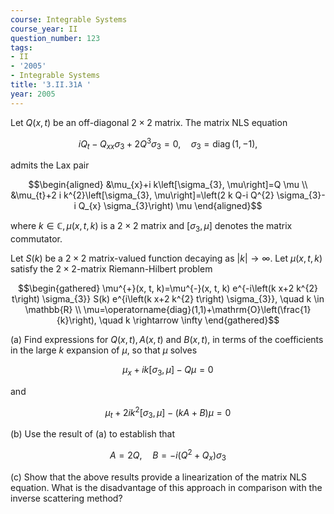 ```yaml
---
course: Integrable Systems
course_year: II
question_number: 123
tags:
- II
- '2005'
- Integrable Systems
title: '3.II.31A '
year: 2005
---
```



Let $Q(x, t)$ be an off-diagonal $2 \times 2$ matrix. The matrix NLS equation

$$i Q_{t}-Q_{x x} \sigma_{3}+2 Q^{3} \sigma_{3}=0, \quad \sigma_{3}=\operatorname{diag}(1,-1),$$

admits the Lax pair

$$\begin{aligned}
&\mu_{x}+i k\left[\sigma_{3}, \mu\right]=Q \mu \\
&\mu_{t}+2 i k^{2}\left[\sigma_{3}, \mu\right]=\left(2 k Q-i Q^{2} \sigma_{3}-i Q_{x} \sigma_{3}\right) \mu
\end{aligned}$$

where $k \in \mathbb{C}, \mu(x, t, k)$ is a $2 \times 2$ matrix and $\left[\sigma_{3}, \mu\right]$ denotes the matrix commutator.

Let $S(k)$ be a $2 \times 2$ matrix-valued function decaying as $|k| \rightarrow \infty$. Let $\mu(x, t, k)$ satisfy the $2 \times 2$-matrix Riemann-Hilbert problem

$$\begin{gathered}
\mu^{+}(x, t, k)=\mu^{-}(x, t, k) e^{-i\left(k x+2 k^{2} t\right) \sigma_{3}} S(k) e^{i\left(k x+2 k^{2} t\right) \sigma_{3}}, \quad k \in \mathbb{R} \\
\mu=\operatorname{diag}(1,1)+\mathrm{O}\left(\frac{1}{k}\right), \quad k \rightarrow \infty
\end{gathered}$$

(a) Find expressions for $Q(x, t), A(x, t)$ and $B(x, t)$, in terms of the coefficients in the large $k$ expansion of $\mu$, so that $\mu$ solves

$$\mu_{x}+i k\left[\sigma_{3}, \mu\right]-Q \mu=0$$

and

$$\mu_{t}+2 i k^{2}\left[\sigma_{3}, \mu\right]-(k A+B) \mu=0$$

(b) Use the result of (a) to establish that

$$A=2 Q, \quad B=-i\left(Q^{2}+Q_{x}\right) \sigma_{3}$$

(c) Show that the above results provide a linearization of the matrix NLS equation. What is the disadvantage of this approach in comparison with the inverse scattering method?